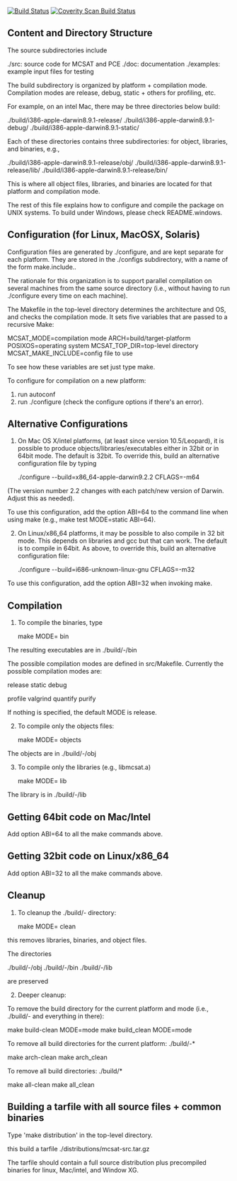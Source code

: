 
[![Build Status](https://travis-ci.org/SRI-CSL/jel.svg?branch=master)](https://travis-ci.org/SRI-CSL/jel)
[![Coverity Scan Build Status](https://scan.coverity.com/projects/2535/badge.svg)](https://scan.coverity.com/projects/2535)

Content and Directory Structure
-------------------------------

The source subdirectories include

./src:	       source code for MCSAT and PCE
./doc:	       documentation
./examples:    example input files for testing


The build subdirectory is organized by platform + compilation mode.
Compilation modes are release, debug, static + others for profiling, etc.

For example, on an intel Mac, there may be three directories below build:

./build/i386-apple-darwin8.9.1-release/
./build/i386-apple-darwin8.9.1-debug/
./build/i386-apple-darwin8.9.1-static/

Each of these directories contains three subdirectories: for object,
libraries, and binaries, e.g., 

./build/i386-apple-darwin8.9.1-release/obj/
./build/i386-apple-darwin8.9.1-release/lib/
./build/i386-apple-darwin8.9.1-release/bin/

This is where all object files, libraries, and binaries are located for
that platform and compilation mode.



The rest of this file explains how to configure and compile the package on
UNIX systems. To build under Windows, please check README.windows.




Configuration (for Linux, MacOSX, Solaris)
------------------------------------------

Configuration files are generated by ./configure, and are kept separate for each 
platform. They are stored in the ./configs subdirectory, with a name of the form 
make.include.<platform>. 

The rationale for this organization is to support parallel compilation
on several machines from the same source directory (i.e., without
having to run ./configure every time on each machine).
 
The Makefile in the top-level directory determines the architecture and OS, 
and checks the compilation mode. It sets five variables that are passed
to a recursive Make:

  MCSAT_MODE=compilation mode
  ARCH=build/target-platform
  POSIXOS=operating system
  MCSAT_TOP_DIR=top-level directory
  MCSAT_MAKE_INCLUDE=config file to use

To see how these variables are set just type make.



To configure for compilation on a new platform:
1) run autoconf
2) run ./configure
   (check the configure options if there's an error).   



Alternative Configurations
--------------------------

1) On Mac OS X/intel platforms, (at least since version 10.5/Leopard), it
is possible to produce objects/libraries/executables either in
32bit or in 64bit mode. The default is 32bit. To override this, build
an alternative configuration file by typing

   ./configure --build=x86_64-apple-darwin9.2.2 CFLAGS=-m64

(The version number 2.2 changes with each patch/new version of
Darwin. Adjust this as needed).

To use this configuration, add the option ABI=64 to the command line
when using make (e.g., make test MODE=static ABI=64).



2) On Linux/x86_64 platforms, it may be possible to also compile in 32 bit mode.
This depends on libraries and gcc but that can work. The default is to compile
in 64bit. As above, to override this, build an alternative configuration
file:

   ./configure --build=i686-unknown-linux-gnu CFLAGS=-m32

To use this configuration, add the option ABI=32 when invoking make.




Compilation
-----------

1) To compile the binaries, type

   make MODE=<compilation mode> bin

The resulting executables are in ./build/<platform>-<mode>/bin

The possible compilation modes are defined in src/Makefile.
Currently the possible compilation modes are:
  
  release
  static
  debug

  profile
  valgrind
  quantify
  purify


If nothing is specified, the default MODE is release.


2) To compile only the objects files:

   make MODE=<compilation mode> objects

The objects are in ./build/<platform>-<mode>/obj


3) To compile only the libraries (e.g., libmcsat.a)

   make MODE=<compilation mode> lib

The library is in ./build/<platform>-<mode>/lib



Getting 64bit code on Mac/Intel
-------------------------------

Add option ABI=64 to all the make commands above.


Getting 32bit code on Linux/x86_64
----------------------------------

Add option ABI=32 to all the make commands above.





Cleanup
-------

1) To cleanup the ./build/<platform>-<mode> directory:

   make MODE=<compilation mode> clean

this removes libraries, binaries, and object files.

The directories 

   ./build/<platform>-<mode>/obj
   ./build/<platform>-<mode>/bin
   ./build/<platform>-<mode>/lib

are preserved


2) Deeper cleanup:
 
To remove the build directory for the current platform and mode  (i.e., 
./build/<platform>-<mode> and everything in there):

   make build-clean MODE=mode
   make build_clean MODE=mode


To remove all build directories for the current platform: ./build/<platform>-*

   make arch-clean
   make arch_clean


To remove all build directories: ./build/*

   make all-clean
   make all_clean





Building a tarfile with all source files + common binaries
----------------------------------------------------------

Type 'make distribution' in the top-level directory.

this build a tarfile ./distributions/mcsat-src.tar.gz

The tarfile should contain a full source distribution plus 
precompiled binaries for linux, Mac/intel, and Window XG.




